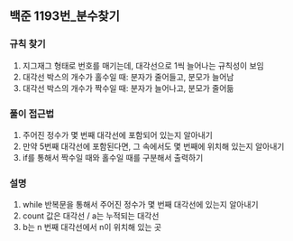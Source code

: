## 백준 1193번_분수찾기

### 규칙 찾기
1. 지그재그 형태로 번호를 매기는데, 대각선으로 1씩 늘어나는 규칙성이 보임
2. 대각선 박스의 개수가 홀수일 때: 분자가 줄어들고, 분모가 늘어남
3. 대각선 박스의 개수가 짝수일 때: 분자가 늘어나고, 분모가 줄어듦

### 풀이 접근법
1. 주어진 정수가 몇 번째 대각선에 포함되어 있는지 알아내기
2. 만약 5번째 대각선에 포함된다면, 그 속에서도 몇 번째에 위치해 있는지 알아내기
3. if를 통해서 짝수일 때와 홀수일 때를 구분해서 출력하기

### 설명
1. while 반복문을 통해서 주어진 정수가 몇 번째 대각선에 있는지 알아내기
2. count 값은 대각선 / a는 누적되는 대각선
3. b는 n 번째 대각선에서 n이 위치해 있는 곳